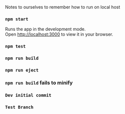 Notes to ourselves to remember how to run on local host

### `npm start`

Runs the app in the development mode.\
Open [http://localhost:3000](http://localhost:3000) to view it in your browser.

### `npm test`

### `npm run build`

### `npm run eject`

### `npm run build` fails to minify

### `Dev initial commit`

### `Test Branch` 